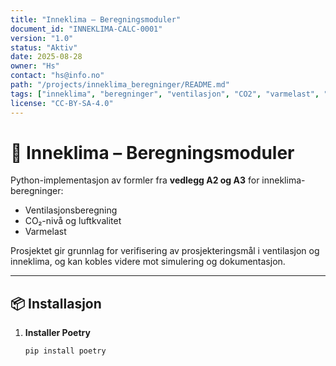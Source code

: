 ```yaml
---
title: "Inneklima – Beregningsmoduler"
document_id: "INNEKLIMA-CALC-0001"
version: "1.0"
status: "Aktiv"
date: 2025-08-28
owner: "Hs"
contact: "hs@info.no"
path: "/projects/inneklima_beregninger/README.md"
tags: ["inneklima", "beregninger", "ventilasjon", "CO2", "varmelast", "python"]
license: "CC-BY-SA-4.0"
---
```


# 🌿 Inneklima – Beregningsmoduler

Python-implementasjon av formler fra **vedlegg A2 og A3** for inneklima-beregninger:  
- Ventilasjonsberegning  
- CO₂-nivå og luftkvalitet  
- Varmelast  

Prosjektet gir grunnlag for verifisering av prosjekteringsmål i ventilasjon og inneklima, og kan kobles videre mot simulering og dokumentasjon.

---

## 📦 Installasjon

1. **Installer Poetry**  
   ```bash
   pip install poetry
